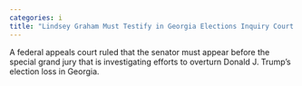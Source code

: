 ```yaml
---
categories: i
title: "Lindsey Graham Must Testify in Georgia Elections Inquiry Court Rules"
---
```

A federal appeals court ruled that the senator must appear before the special grand jury that is investigating efforts to overturn Donald J. Trump’s election loss in Georgia.